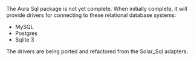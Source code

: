 The Aura Sql package is not yet complete.  When initially complete, it will provide drivers for connecting to these relational database systems:

- MySQL
- Postgres
- Sqlite 3

The drivers are being ported and refactored from the Solar_Sql adapters.
